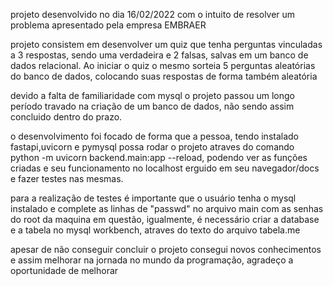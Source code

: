 projeto desenvolvido no dia 16/02/2022 com o intuito de resolver um problema apresentado pela empresa EMBRAER

projeto consistem em desenvolver um quiz que tenha perguntas vinculadas a 3 respostas, sendo uma verdadeira e 2 falsas, salvas em um banco de dados relacional.
Ao iniciar o quiz o mesmo sorteia 5 perguntas aleatórias do banco de dados, colocando suas respostas de forma também aleatória

devido a falta de familiaridade com mysql o projeto passou um longo período travado na criação de um banco de dados, não sendo assim concluido dentro do prazo.

o desenvolvimento foi focado de forma que a pessoa, tendo instalado fastapi,uvicorn e pymysql possa rodar o projeto atraves do comando python -m uvicorn backend.main:app --reload,
podendo ver as funções criadas e seu funcionamento no localhost erguido em seu navegador/docs e fazer testes nas mesmas.

para a realização de testes é importante que o usuário tenha o mysql instalado e complete as linhas de "passwd" no arquivo main com as senhas do root da maquina em questão,
igualmente, é necessário criar a database e a tabela no mysql workbench, atraves do texto do arquivo tabela.me

apesar de não conseguir concluir o projeto consegui novos conhecimentos e assim melhorar na jornada no mundo da programação, agradeço a oportunidade de melhorar
